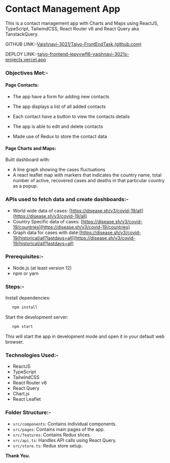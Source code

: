 # Contact Management App

This is a contact management app with Charts and Maps using ReactJS, TypeScript, TailwindCSS, React Router v6 and React Query aka TanstackQuery.


GITHUB LINK:-[Vaishnavi-3021/Taiyo-FrontEndTask (github.com)](https://github.com/Vaishnavi-3021/Taiyo-FrontEndTask)

DEPLOY LINK:-[taiyo-frontend-lepyvwfl6-vaishnavi-3021s-projects.vercel.app](https://taiyo-frontend-lepyvwfl6-vaishnavi-3021s-projects.vercel.app)


### Objectives Met:-

#### Page Contacts:

* The app have a form for adding new contacts
* The app displays a list of all added contacts

* Each contact have a button to view the contacts details
* The app is able to edit and delete contacts

* Made use of Redux to store the contact data

#### Page Charts and Maps:

Built dashboard with:

- A line graph showing the cases fluctuations
- A react leaflet map with markers that indicates the country name, total number
  of active, recovered cases and deaths in that particular country as a popup.


### APIs used to fetch data and create dashboards:-

* World wide data of cases: [https://disease.sh/v3/covid-19/all](https://disease.sh/v3/covid-19/all)
* Country Specific data of cases: [https://disease.sh/v3/covid-19/countries](https://disease.sh/v3/covid-19/countries)
* Graph data for cases with date:[https://disease.sh/v3/covid-19/historical/all?lastdays=all](https://disease.sh/v3/covid-19/historical/all?lastdays=all)

### Prerequisites:-

- Node.js (at least version 12)
- npm or yarn

### Steps:-

Install dependencies:

```bash
   npm install
```

Start the development server:

```bash
   npm start
```

   This will start the app in development mode and open it in your default web browser.

### Technologies Used:-

- ReactJS
- TypeScript
- TailwindCSS
- React Router v6
- React Query
- Chart.js
- React Leaflet

### Folder Structure:-

- `src/components`: Contains individual components.
- `src/pages`: Contains main pages of the app.
- `src/features`: Contains Redux slices.
- `src/api.ts`: Handles API calls using React Query.
- `src/store.ts`: Redux store setup.


**Thank You.**
